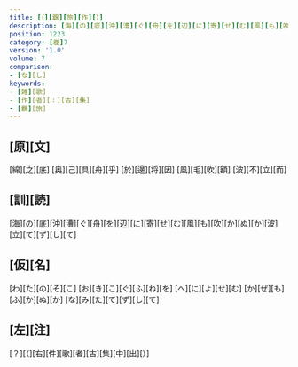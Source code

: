 ```yaml
---
title: [（][覊][旅][作][）]
description: [海][の][底][沖][漕][ぐ][舟][を][辺][に][寄][せ][む][風][も][吹][か][ぬ][か][波][立][て][ず][し][て]
position: 1223
category: [巻]7
version: '1.0'
volume: 7
comparison:
- [な][し]
keywords:
- [雑][歌]
- [作][者][：][古][集]
- [羈][旅]
---
```


## [原][文]

[綿][之][底] [奥][己][具][舟][乎] [於][邊][将][因] [風][毛][吹][額] [波][不][立][而]

## [訓][読]

[海][の][底][沖][漕][ぐ][舟][を][辺][に][寄][せ][む][風][も][吹][か][ぬ][か][波][立][て][ず][し][て]

## [仮][名]

[わ][た][の][そ][こ] [お][き][こ][ぐ][ふ][ね][を] [へ][に][よ][せ][む] [か][ぜ][も][ふ][か][ぬ][か] [な][み][た][て][ず][し][て]

## [左][注]

[？][（][右][件][歌][者][古][集][中][出][）]
